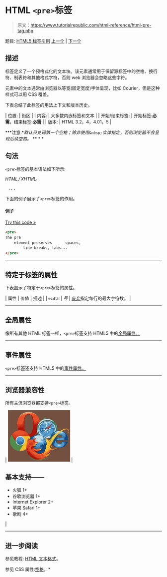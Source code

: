 # HTML `<pre>`标签

> 原文：<https://www.tutorialrepublic.com/html-reference/html-pre-tag.php>

题目: [HTML5 标签引用](html5-tags.php) [上一个](html5-picture-tag.php) | [下一个](html5-progress-tag.php)

## 描述

标签定义了一个预格式化的文本块。该元素通常用于保留源标签中的空格、换行符、制表符和其他格式字符，否则 web 浏览器会忽略这些字符。

元素中的文本通常由浏览器以等宽(固定宽度)字体呈现，比如 Courier，但是这种样式可以用 CSS 覆盖。

下表总结了此标签的用法上下文和版本历史。

| 位置: | 街区 |
| 内容: | 大多数内嵌标签和文本 |
| 开始/结束标签: | 开始标签:**必需**，结束标签:**必需** |
| 版本: | HTML 3.2，4，4.01，5 |

 ***注意:**默认只兑现第一个空格；除非使用`&nbsp;`实体指定，否则浏览器不会呈现后续空格。*  ** * *

## 句法

`<pre>`标签的基本语法如下所示:

*HTML / XHTML:* <pre> ... </pre>

下面的例子展示了`<pre>`标签的作用。

#### 例子

[Try this code »](../codelab.php?topic=html&file=pre-tag "Try this code using online Editor")

```html
<pre>
The pre
    element preserves      spaces,
        line-breaks, tabs...
</pre>
```

* * *

## 特定于标签的属性

下表显示了特定于`<pre>`标签的属性。

| 属性 | 价值 | 描述 |
| `width` | *号* | [废弃](../definitions.php#obsolete "Not supported in HTML5")指定每行的最大字符数。 |

* * *

## 全局属性

像所有其他 HTML 标签一样，`<pre>`标签支持 HTML5 中的[全局属性。](html5-global-attributes.php)

* * *

## 事件属性

`<pre>`标签还支持 HTML5 中的[事件属性。](html5-event-attributes.php)

* * *

## 浏览器兼容性

所有主流浏览器都支持`<pre>`标签。

| ![Browsers Icon](img/e9331123c77668c1832e541c2fca1002.png) | 

## 基本支持——

*   火狐 1+
*   谷歌浏览器 1+
*   Internet Explorer 2+
*   苹果 Safari 1+
*   歌剧 4+

 |

* * *

## 进一步阅读

参见教程: [HTML 文本格式](../html-tutorial/html-text-formatting.php)。

参见 CSS 属性:[空格](../css-reference/css-white-space-property.php)。*